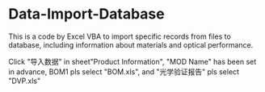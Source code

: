 # Data-Import-Database
This is a code by Excel VBA to import specific records from files to database, including information about materials and optical performance.

Click "导入数据" in sheet"Product Information", "MOD Name" has been set in advance, BOM1 pls select "BOM.xls", and "光学验证报告" pls select "DVP.xls"
